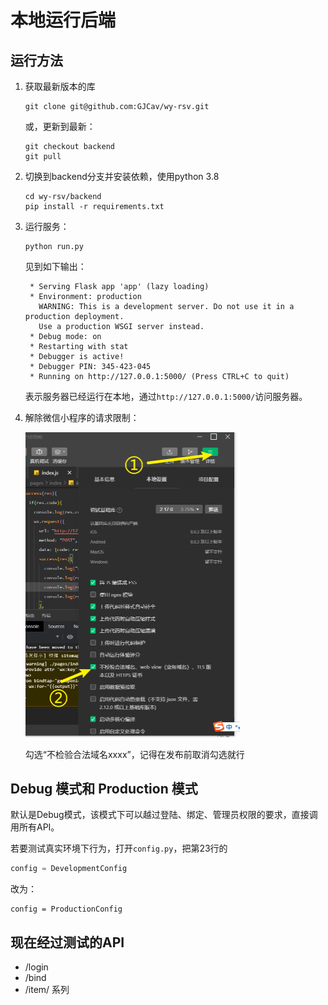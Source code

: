 # 本地运行后端

## 运行方法

1. 获取最新版本的库

    ```shell
    git clone git@github.com:GJCav/wy-rsv.git
    ```

    或，更新到最新：

    ```shell
    git checkout backend
    git pull
    ```

  

2. 切换到backend分支并安装依赖，使用python 3.8

   ```shell
   cd wy-rsv/backend
   pip install -r requirements.txt
   ```

   

3. 运行服务：

   ```chell
   python run.py
   ```

   见到如下输出：

   ```
    * Serving Flask app 'app' (lazy loading)
    * Environment: production
      WARNING: This is a development server. Do not use it in a production deployment.
      Use a production WSGI server instead.
    * Debug mode: on
    * Restarting with stat
    * Debugger is active!
    * Debugger PIN: 345-423-045
    * Running on http://127.0.0.1:5000/ (Press CTRL+C to quit)
   ```

   表示服务器已经运行在本地，通过`http://127.0.0.1:5000/`访问服务器。

4. 解除微信小程序的请求限制：

   <img src="./nolimit.png" style="zoom:50%;" />

   勾选“不检验合法域名xxxx”，记得在发布前取消勾选就行


## Debug 模式和 Production 模式

默认是Debug模式，该模式下可以越过登陆、绑定、管理员权限的要求，直接调用所有API。

若要测试真实环境下行为，打开`config.py`，把第23行的

```python
config = DevelopmentConfig
```

改为：

```
config = ProductionConfig
```





## 现在经过测试的API

* /login
* /bind
* /item/ 系列

   

